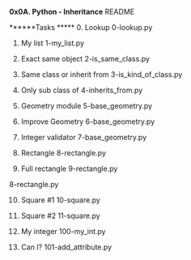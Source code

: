 ****0x0A. Python - Inheritance****
README

******Tasks *****
0. Lookup
0-lookup.py

1. My list
1-my_list.py

2. Exact same object
2-is_same_class.py

3. Same class or inherit from
3-is_kind_of_class.py

4. Only sub class of
4-inherits_from.py

5. Geometry module
5-base_geometry.py

6. Improve Geometry
6-base_geometry.py

7. Integer validator
7-base_geometry.py

8. Rectangle
8-rectangle.py

9. Full rectangle
9-rectangle.py

8-rectangle.py 

10. Square #1
10-square.py

11. Square #2
11-square.py

12. My integer
100-my_int.py

13. Can I?
101-add_attribute.py

